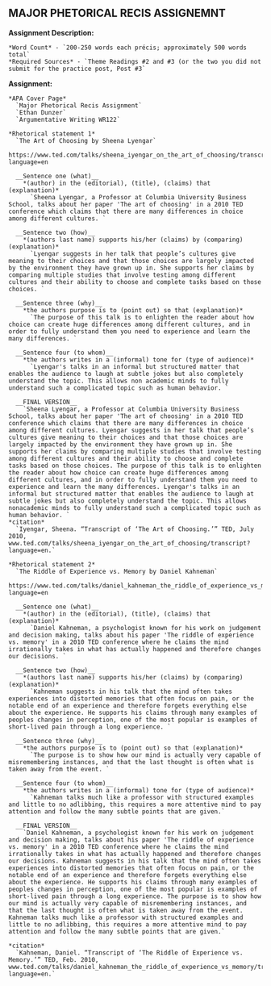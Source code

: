 ## MAJOR PHETORICAL RECIS ASSIGNEMNT

  __Assignment Description:__

    *Word Count* - `200-250 words each précis; approximately 500 words total`
    *Required Sources* - `Theme Readings #2 and #3 (or the two you did not submit for the practice post, Post #3`

  __Assignment:__

    *APA Cover Page*
      `Major Phetorical Recis Assignment`
      `Ethan Dunzer`
      `Argumentative Writing WR122`

    *Rhetorical statement 1*
      `The Art of Choosing by Sheena Lyengar`
        https://www.ted.com/talks/sheena_iyengar_on_the_art_of_choosing/transcript?language=en

      __Sentence one (what)__
        *(author) in the (editorial), (title), (claims) that (explanation)*
          `Sheena Lyengar, a Professor at Columbia University Business School, talks about her paper 'The art of choosing' in a 2010 TED conference which claims that there are many differences in choice among different cultures. `

      __Sentence two (how)__
        *(authors last name) supports his/her (claims) by (comparing) (explanation)*
          `Lyengar suggests in her talk that people’s cultures give meaning to their choices and that those choices are largely impacted by the environment they have grown up in. She supports her claims by comparing multiple studies that involve testing among different cultures and their ability to choose and complete tasks based on those choices. `

      __Sentence three (why)__
        *the authors purpose is to (point out) so that (explanation)*
          `The purpose of this talk is to enlighten the reader about how choice can create huge differences among different cultures, and in order to fully understand them you need to experience and learn the many differences. `

      __Sentence four (to whom)__
        *the authors writes in a (informal) tone for (type of audience)*
          `Lyengar's talks in an informal but structured matter that enables the audience to laugh at subtle jokes but also completely understand the topic. This allows non academic minds to fully understand such a complicated topic such as human behavior. `

      __FINAL VERSION__
        `Sheena Lyengar, a Professor at Columbia University Business School, talks about her paper 'The art of choosing' in a 2010 TED conference which claims that there are many differences in choice among different cultures. Lyengar suggests in her talk that people’s cultures give meaning to their choices and that those choices are largely impacted by the environment they have grown up in. She supports her claims by comparing multiple studies that involve testing among different cultures and their ability to choose and complete tasks based on those choices. The purpose of this talk is to enlighten the reader about how choice can create huge differences among different cultures, and in order to fully understand them you need to experience and learn the many differences. Lyengar's talks in an informal but structured matter that enables the audience to laugh at subtle jokes but also completely understand the topic. This allows nonacademic minds to fully understand such a complicated topic such as human behavior. `
    *citation*
      `Iyengar, Sheena. “Transcript of ‘The Art of Choosing.’” TED, July 2010, www.ted.com/talks/sheena_iyengar_on_the_art_of_choosing/transcript?language=en.`

    *Rhetorical statement 2*
      `The Riddle of Experience vs. Memory by Daniel Kahneman`
        https://www.ted.com/talks/daniel_kahneman_the_riddle_of_experience_vs_memory/transcript?language=en

      __Sentence one (what)__
        *(author) in the (editorial), (title), (claims) that (explanation)*
          `Daniel Kahneman, a psychologist known for his work on judgement and decision making, talks about his paper 'The riddle of experience vs. memory' in a 2010 TED conference where he claims the mind irrationally takes in what has actually happened and therefore changes our decisions. `

      __Sentence two (how)__
        *(authors last name) supports his/her (claims) by (comparing) (explanation)*
          `Kahneman suggests in his talk that the mind often takes experiences into distorted memories that often focus on pain, or the notable end of an experience and therefore forgets everything else about the experience. He supports his claims through many examples of peoples changes in perception, one of the most popular is examples of short-lived pain through a long experience. `

      __Sentence three (why)__
        *the authors purpose is to (point out) so that (explanation)*
          `The purpose is to show how our mind is actually very capable of misremembering instances, and that the last thought is often what is taken away from the event. `

      __Sentence four (to whom)__
        *the authors writes in a (informal) tone for (type of audience)*
          `Kahneman talks much like a professor with structured examples and little to no adlibbing, this requires a more attentive mind to pay attention and follow the many subtle points that are given.`
          
      __FINAL VERSION__
        `Daniel Kahneman, a psychologist known for his work on judgement and decision making, talks about his paper 'The riddle of experience vs. memory' in a 2010 TED conference where he claims the mind irrationally takes in what has actually happened and therefore changes our decisions. Kahneman suggests in his talk that the mind often takes experiences into distorted memories that often focus on pain, or the notable end of an experience and therefore forgets everything else about the experience. He supports his claims through many examples of peoples changes in perception, one of the most popular is examples of short-lived pain through a long experience. The purpose is to show how our mind is actually very capable of misremembering instances, and that the last thought is often what is taken away from the event. Kahneman talks much like a professor with structured examples and little to no adlibbing, this requires a more attentive mind to pay attention and follow the many subtle points that are given.`

    *citation*
      `Kahneman, Daniel. “Transcript of ‘The Riddle of Experience vs. Memory.’” TED, Feb. 2010, www.ted.com/talks/daniel_kahneman_the_riddle_of_experience_vs_memory/transcript?language=en.`

